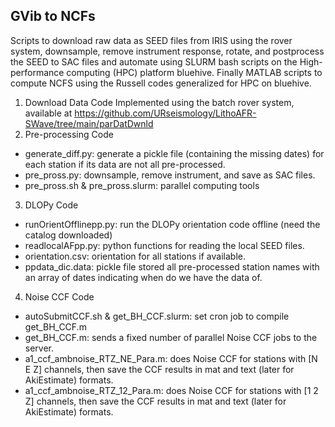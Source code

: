 ## GVib to NCFs
Scripts to download raw data as SEED files from IRIS using the rover system, downsample, remove instrument response,  rotate, and postprocess the SEED to SAC files and automate using SLURM bash scripts on the High-performance computing (HPC) platform bluehive. Finally MATLAB scripts to compute NCFS using the Russell codes generalized for HPC on bluehive.

1. Download Data Code
Implemented using the batch rover system, available at https://github.com/URseismology/LithoAFR-SWave/tree/main/parDatDwnld 
2. Pre-processing Code 
- generate_diff.py: generate a pickle file (containing the missing dates) for each station if its data are not all pre-processed. 
- pre_pross.py: downsample, remove instrument, and save as SAC files. 
- pre_pross.sh & pre_pross.slurm: parallel computing tools
3. DLOPy Code
- runOrientOfflinepp.py: run the DLOPy orientation code offline (need the catalog downloaded)
- readlocalAFpp.py: python functions for reading the local SEED files. 
- orientation.csv: orientation for all stations if available.
- ppdata_dic.data: pickle file stored all pre-processed station names with an array of dates indicating when do we have the data of. 
4. Noise CCF Code
- autoSubmitCCF.sh & get_BH_CCF.slurm: set cron job to compile get_BH_CCF.m
- get_BH_CCF.m: sends a fixed number of parallel Noise CCF jobs to the server. 
- a1_ccf_ambnoise_RTZ_NE_Para.m: does Noise CCF for stations with [N E Z] channels, then save the CCF results in mat and text (later for AkiEstimate) formats.
- a1_ccf_ambnoise_RTZ_12_Para.m: does Noise CCF for stations with [1 2 Z] channels, then save the CCF results in mat and text (later for AkiEstimate) formats.
